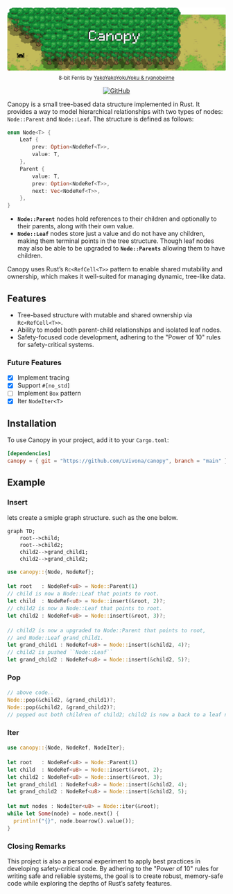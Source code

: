 <p align="center">
  <picture>
    <img alt="Canopy" src="https://github.com/LVivona/canopy/blob/main/.github/assets/banner.png?raw=true" style="max-width: 100%;">
  </picture>
  <br/>

  <sub>
    8-bit Ferris by <a href="https://users.rust-lang.org/t/ferris-as-an-8-bit-sprite/25346">YakoYakoYokuYoku & ryanobeirne</a>
  </sub>
  <br/>
</p>

 <p align="center">
    <a href="https://github.com/LVivona/canopy/blob/main/LICENCE.md"><img alt="GitHub" src="https://img.shields.io/badge/licence-MIT Licence-blue"></a>

</p>

Canopy is a small tree-based data structure implemented in Rust. It provides a way to model hierarchical relationships with two types of nodes: `Node::Parent` and `Node::Leaf`. The structure is defined as follows:

```rust
enum Node<T> {
    Leaf {
        prev: Option<NodeRef<T>>,
        value: T,
    },
    Parent {
        value: T,
        prev: Option<NodeRef<T>>,
        next: Vec<NodeRef<T>>,
    },
}
```

- **`Node::Parent`** nodes hold references to their children and optionally to their parents, along with their own value.
- **`Node::Leaf`** nodes store just a value and do not have any children, making them terminal points in the tree structure. Though leaf nodes may also be able to be upgraded to **`Node::Parents`** allowing them to have children.

Canopy uses Rust’s `Rc<RefCell<T>>` pattern to enable shared mutability and ownership, which makes it well-suited for managing dynamic, tree-like data.

## Features

- Tree-based structure with mutable and shared ownership via `Rc<RefCell<T>>`.
- Ability to model both parent-child relationships and isolated leaf nodes.
- Safety-focused code development, adhering to the "Power of 10" rules for safety-critical systems.

### Future Features

- [x] Implement tracing
- [x] Support `#[no_std]`
- [ ] Implement `Box` pattern
- [x] Iter ``NodeIter<T>``

## Installation

To use Canopy in your project, add it to your `Cargo.toml`:

```toml
[dependencies]
canopy = { git = "https://github.com/LVivona/canopy", branch = "main" }

```

## Example


### Insert

lets create a smiple graph structure. such as the one below.

```mermaid
graph TD;
    root-->child;
    root-->child2;
    child2-->grand_child1;
    child2-->grand_child2;
```
```rust
use canopy::{Node, NodeRef};

let root   : NodeRef<u8> = Node::Parent(1)
// child is now a Node::Leaf that points to root.
let child  : NodeRef<u8> = Node::insert(&root, 2)?;
// child2 is now a Node::Leaf that points to root.
let child2 : NodeRef<u8> = Node::insert(&root, 3)?;

// child2 is now a upgraded to Node::Parent that points to root,
// and Node::Leaf grand_child1.
let grand_child1 : NodeRef<u8> = Node::insert(&child2, 4)?;
// child2 is pushed ``Node::Leaf``
let grand_child2 : NodeRef<u8> = Node::insert(&child2, 5)?;
```

### Pop
```rust
// above code..
Node::pop(&child2, &grand_child1)?;
Node::pop(&child2, &grand_child2)?;
// popped out both children of child2; child2 is now a back to a leaf node.
```

### Iter

```rust
use canopy::{Node, NodeRef, NodeIter};

let root   : NodeRef<u8> = Node::Parent(1)
let child  : NodeRef<u8> = Node::insert(&root, 2);
let child2 : NodeRef<u8> = Node::insert(&root, 3);
let grand_child1 : NodeRef<u8> = Node::insert(&child2, 4);
let grand_child2 : NodeRef<u8> = Node::insert(&child2, 5);

let mut nodes : NodeIter<u8> = Node::iter(&root);
while let Some(node) = node.next() {
  println!("{}", node.boarrow().value());
}

```

### Closing Remarks

This project is also a personal experiment to apply best practices in developing safety-critical code. By adhering to the "Power of 10" rules for writing safe and reliable systems, the goal is to create robust, memory-safe code while exploring the depths of Rust’s safety features.
